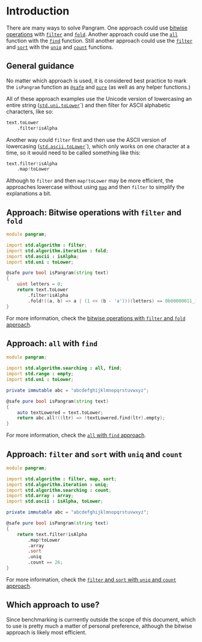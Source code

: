 # Introduction

There are many ways to solve Pangram.
One approach could use [bitwise operations][bitwise] with [`filter`][filter] and [`fold`][fold].
Another approach could use the [`all`][all] function with the [`find`][find] function.
Still another approach could use the [`filter`][filter] and [`sort`][sort] with the [`uniq`][uniq] and [`count`][count] functions.

## General guidance

No matter which approach is used, it is considered best practice to mark the `isPangram` function as
[`@safe`][safe] and [`pure`][pure] (as well as any helper functions.)

All of these approach examples use the Unicode version of lowercasing an entire string ([`std.uni.toLower`][uni-toLower]`)
and then filter for ASCII alphabetic characters, like so:

```d
text.toLower
    .filter!isAlpha
```

Another way could `filter` first and then use the ASCII version of lowercasing ([`std.ascii.toLower`][ascii-toLower]`), which only works on one character at a time,
so it would need to be called something like this:

```d
text.filter!isAlpha
    .map!toLower
```

Although to `filter` and then `map!toLower` may be more efficient,
the approaches lowercase without using [`map`][map] and then `filter` to simplify the explanations a bit.

## Approach: Bitwise operations with `filter` and `fold`

```d
module pangram;

import std.algorithm : filter;
import std.algorithm.iteration : fold;
import std.ascii : isAlpha;
import std.uni : toLower;

@safe pure bool isPangram(string text)
{
    uint letters = 0;
    return text.toLower
        .filter!isAlpha
        .fold!((a, b) => a | (1 << (b - 'a')))(letters) == 0b00000011_1111_1111_1111_1111_1111_1111;
}
```

For more information, check the [bitwise operations with `filter` and `fold` approach][approach-bitwise-filter-fold].

## Approach: `all` with `find`

```d
module pangram;

import std.algorithm.searching : all, find;
import std.range : empty;
import std.uni : toLower;

private immutable abc = "abcdefghijklmnopqrstuvwxyz";

@safe pure bool isPangram(string text)
{
    auto textLowered = text.toLower;
    return abc.all!((ltr) => !textLowered.find(ltr).empty);
}
```

For more information, check the [`all` with `find` approach][approach-all-find].

## Approach: `filter` and `sort` with `uniq` and `count`

```d
module pangram;

import std.algorithm : filter, map, sort;
import std.algorithm.iteration : uniq;
import std.algorithm.searching : count;
import std.array : array;
import std.ascii : isAlpha, toLower;

private immutable abc = "abcdefghijklmnopqrstuvwxyz";

@safe pure bool isPangram(string text)
{
    return text.filter!isAlpha
        .map!toLower
        .array
        .sort
        .uniq
        .count == 26;
}
```

For more information, check the [`filter` and `sort` with `uniq` and `count` approach][approach-filter-sort-uniq-count].

## Which approach to use?

Since benchmarking is currrently outside the scope of this document, which to use is pretty much a matter of personal preference,
although the bitwise approach is likely most efficient.

[bitwise]: https://tour.dlang.org/tour/en/gems/bit-manipulation
[all]: https://dlang.org/phobos/std_algorithm_searching.html#all
[find]: https://dlang.org/phobos/std_algorithm_searching.html#find
[filter]: https://dlang.org/phobos/std_algorithm_iteration.html#.filter
[map]: https://dlang.org/phobos/std_algorithm_iteration.html#map
[fold]: https://dlang.org/phobos/std_algorithm_iteration.html#fold
[count]: https://dlang.org/phobos/std_algorithm_searching.html#count
[sort]: https://dlang.org/phobos/std_algorithm_sorting.html#sort
[uniq]: https://dlang.org/phobos/std_algorithm_iteration.html#uniq
[safe]: https://dlang.org/spec/function.html#function-safety
[pure]: https://dlang.org/spec/function.html#pure-functions
[uni-tolower]: https://dlang.org/library/std/uni/to_lower.html
[ascii-tolower]: https://dlang.org/library/std/ascii/to_lower.html
[approach-bitwise-filter-fold]: https://exercism.org/tracks/d/exercises/pangram/approaches/bitwise-filter-fold
[approach-all-find]: https://exercism.org/tracks/d/exercises/pangram/approaches/all-find
[approach-filter-sort-uniq-count]: https://exercism.org/tracks/d/exercises/pangram/approaches/filter-sort-uniq-count
